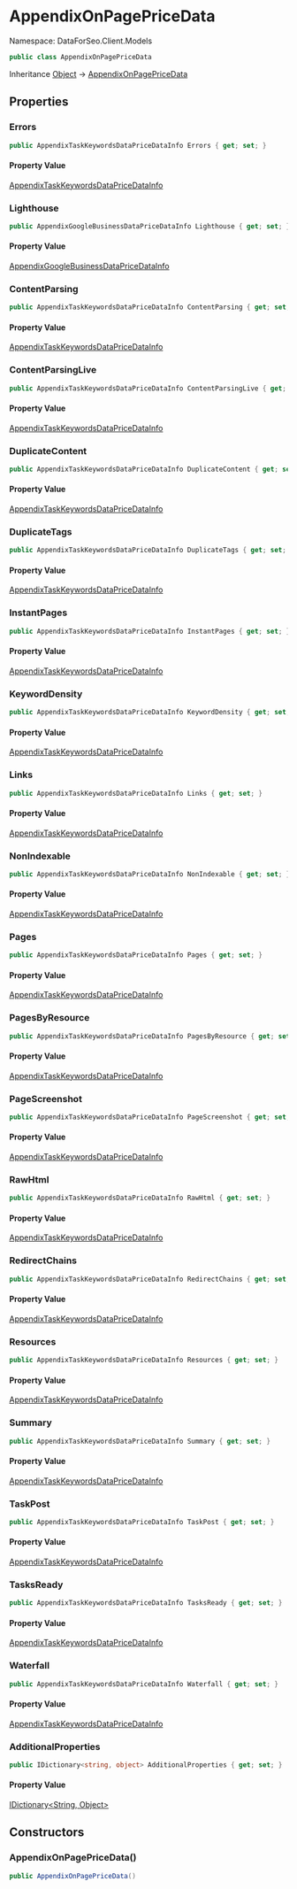 # AppendixOnPagePriceData

Namespace: DataForSeo.Client.Models

```csharp
public class AppendixOnPagePriceData
```

Inheritance [Object](https://docs.microsoft.com/en-us/dotnet/api/system.object) → [AppendixOnPagePriceData](./dataforseo.client.models.appendixonpagepricedata.md)

## Properties

### **Errors**

```csharp
public AppendixTaskKeywordsDataPriceDataInfo Errors { get; set; }
```

#### Property Value

[AppendixTaskKeywordsDataPriceDataInfo](./dataforseo.client.models.appendixtaskkeywordsdatapricedatainfo.md)<br>

### **Lighthouse**

```csharp
public AppendixGoogleBusinessDataPriceDataInfo Lighthouse { get; set; }
```

#### Property Value

[AppendixGoogleBusinessDataPriceDataInfo](./dataforseo.client.models.appendixgooglebusinessdatapricedatainfo.md)<br>

### **ContentParsing**

```csharp
public AppendixTaskKeywordsDataPriceDataInfo ContentParsing { get; set; }
```

#### Property Value

[AppendixTaskKeywordsDataPriceDataInfo](./dataforseo.client.models.appendixtaskkeywordsdatapricedatainfo.md)<br>

### **ContentParsingLive**

```csharp
public AppendixTaskKeywordsDataPriceDataInfo ContentParsingLive { get; set; }
```

#### Property Value

[AppendixTaskKeywordsDataPriceDataInfo](./dataforseo.client.models.appendixtaskkeywordsdatapricedatainfo.md)<br>

### **DuplicateContent**

```csharp
public AppendixTaskKeywordsDataPriceDataInfo DuplicateContent { get; set; }
```

#### Property Value

[AppendixTaskKeywordsDataPriceDataInfo](./dataforseo.client.models.appendixtaskkeywordsdatapricedatainfo.md)<br>

### **DuplicateTags**

```csharp
public AppendixTaskKeywordsDataPriceDataInfo DuplicateTags { get; set; }
```

#### Property Value

[AppendixTaskKeywordsDataPriceDataInfo](./dataforseo.client.models.appendixtaskkeywordsdatapricedatainfo.md)<br>

### **InstantPages**

```csharp
public AppendixTaskKeywordsDataPriceDataInfo InstantPages { get; set; }
```

#### Property Value

[AppendixTaskKeywordsDataPriceDataInfo](./dataforseo.client.models.appendixtaskkeywordsdatapricedatainfo.md)<br>

### **KeywordDensity**

```csharp
public AppendixTaskKeywordsDataPriceDataInfo KeywordDensity { get; set; }
```

#### Property Value

[AppendixTaskKeywordsDataPriceDataInfo](./dataforseo.client.models.appendixtaskkeywordsdatapricedatainfo.md)<br>

### **Links**

```csharp
public AppendixTaskKeywordsDataPriceDataInfo Links { get; set; }
```

#### Property Value

[AppendixTaskKeywordsDataPriceDataInfo](./dataforseo.client.models.appendixtaskkeywordsdatapricedatainfo.md)<br>

### **NonIndexable**

```csharp
public AppendixTaskKeywordsDataPriceDataInfo NonIndexable { get; set; }
```

#### Property Value

[AppendixTaskKeywordsDataPriceDataInfo](./dataforseo.client.models.appendixtaskkeywordsdatapricedatainfo.md)<br>

### **Pages**

```csharp
public AppendixTaskKeywordsDataPriceDataInfo Pages { get; set; }
```

#### Property Value

[AppendixTaskKeywordsDataPriceDataInfo](./dataforseo.client.models.appendixtaskkeywordsdatapricedatainfo.md)<br>

### **PagesByResource**

```csharp
public AppendixTaskKeywordsDataPriceDataInfo PagesByResource { get; set; }
```

#### Property Value

[AppendixTaskKeywordsDataPriceDataInfo](./dataforseo.client.models.appendixtaskkeywordsdatapricedatainfo.md)<br>

### **PageScreenshot**

```csharp
public AppendixTaskKeywordsDataPriceDataInfo PageScreenshot { get; set; }
```

#### Property Value

[AppendixTaskKeywordsDataPriceDataInfo](./dataforseo.client.models.appendixtaskkeywordsdatapricedatainfo.md)<br>

### **RawHtml**

```csharp
public AppendixTaskKeywordsDataPriceDataInfo RawHtml { get; set; }
```

#### Property Value

[AppendixTaskKeywordsDataPriceDataInfo](./dataforseo.client.models.appendixtaskkeywordsdatapricedatainfo.md)<br>

### **RedirectChains**

```csharp
public AppendixTaskKeywordsDataPriceDataInfo RedirectChains { get; set; }
```

#### Property Value

[AppendixTaskKeywordsDataPriceDataInfo](./dataforseo.client.models.appendixtaskkeywordsdatapricedatainfo.md)<br>

### **Resources**

```csharp
public AppendixTaskKeywordsDataPriceDataInfo Resources { get; set; }
```

#### Property Value

[AppendixTaskKeywordsDataPriceDataInfo](./dataforseo.client.models.appendixtaskkeywordsdatapricedatainfo.md)<br>

### **Summary**

```csharp
public AppendixTaskKeywordsDataPriceDataInfo Summary { get; set; }
```

#### Property Value

[AppendixTaskKeywordsDataPriceDataInfo](./dataforseo.client.models.appendixtaskkeywordsdatapricedatainfo.md)<br>

### **TaskPost**

```csharp
public AppendixTaskKeywordsDataPriceDataInfo TaskPost { get; set; }
```

#### Property Value

[AppendixTaskKeywordsDataPriceDataInfo](./dataforseo.client.models.appendixtaskkeywordsdatapricedatainfo.md)<br>

### **TasksReady**

```csharp
public AppendixTaskKeywordsDataPriceDataInfo TasksReady { get; set; }
```

#### Property Value

[AppendixTaskKeywordsDataPriceDataInfo](./dataforseo.client.models.appendixtaskkeywordsdatapricedatainfo.md)<br>

### **Waterfall**

```csharp
public AppendixTaskKeywordsDataPriceDataInfo Waterfall { get; set; }
```

#### Property Value

[AppendixTaskKeywordsDataPriceDataInfo](./dataforseo.client.models.appendixtaskkeywordsdatapricedatainfo.md)<br>

### **AdditionalProperties**

```csharp
public IDictionary<string, object> AdditionalProperties { get; set; }
```

#### Property Value

[IDictionary&lt;String, Object&gt;](https://docs.microsoft.com/en-us/dotnet/api/system.collections.generic.idictionary-2)<br>

## Constructors

### **AppendixOnPagePriceData()**

```csharp
public AppendixOnPagePriceData()
```
